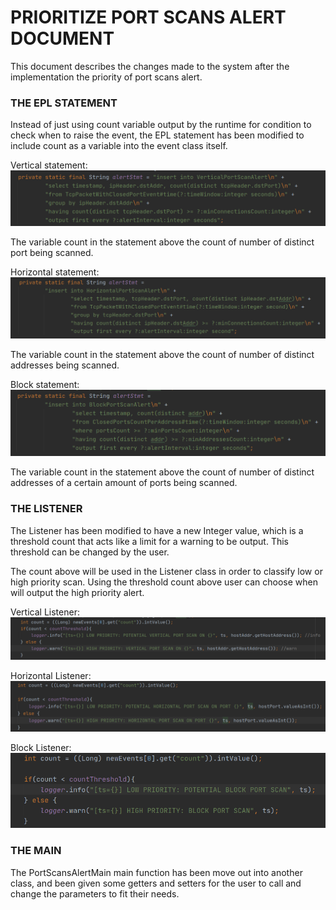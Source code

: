 # PRIORITIZE PORT SCANS ALERT DOCUMENT

This document describes the changes made to the system after the implementation the priority of port scans alert.

### THE EPL STATEMENT

Instead of just using count variable output by the runtime for condition to check when to raise the event, the EPL statement has been modified to include count as a variable into the event class itself.

Vertical statement:
![vertical EPL modified](images/verticalEPL.png)

The variable count in the statement above the count of number of distinct port being scanned.


Horizontal statement:
![horizontal EPL modified](images/horizontalEPL.png)

The variable count in the statement above the count of number of distinct addresses being scanned.


Block statement:
![block EPL modified](images/blockEPL.png)

The variable count in the statement above the count of number of distinct addresses of a certain amount of ports being scanned.

### THE LISTENER

The Listener has been modified to have a new Integer value, which is a threshold count that acts like a limit for a warning to be output. This threshold can be changed by the user.

The count above will be used in the Listener class in order to classify low or high priority scan. Using the threshold count above user can choose when will output the high priority alert.

Vertical Listener:
![vertical listener](images/verticalListener.png) 


Horizontal Listener:
![horizontal listener](images/horizontalListener.png) 


Block Listener:
![block listener](images/blockListener.png) 


### THE MAIN

The PortScansAlertMain main function has been move out into another class, and been given some getters and setters for the user to call and change the parameters to fit their needs.
